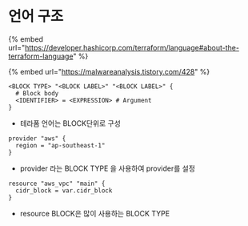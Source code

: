 # 언어 구조

{% embed url="https://developer.hashicorp.com/terraform/language#about-the-terraform-language" %}

{% embed url="https://malwareanalysis.tistory.com/428" %}

```hcl
<BLOCK TYPE> "<BLOCK LABEL>" "<BLOCK LABEL>" {
  # Block body
  <IDENTIFIER> = <EXPRESSION> # Argument
}
```

* 테라폼 언어는 BLOCK단위로 구성



```hcl
provider "aws" {
  region = "ap-southeast-1"
}
```

* provider 라는 BLOCK TYPE 을 사용하여 provider를 설정



```hcl
resource "aws_vpc" "main" {
  cidr_block = var.cidr_block
}
```

* resource BLOCK은 많이 사용하는 BLOCK TYPE

